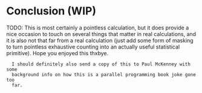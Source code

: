 # Conclusion (WIP)

TODO: This is most certainly a pointless calculation, but it does provide a nice
      occasion to touch on several things that matter in real calculations, and
      it is also not that far from a real calculation (just add some form of
      masking to turn pointless exhaustive counting into an actually useful
      statistical primitive). Hope you enjoyed this thxbye.

      I should definitely also send a copy of this to Paul McKenney with some
      background info on how this is a parallel programming book joke gone too
      far.
